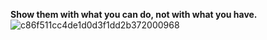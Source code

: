
<b> Show them with what you can do, not with what you have. </b>
![c86f511cc4de1d0d3f1dd2b372000968](https://user-images.githubusercontent.com/44605554/171388943-8b616059-b8f4-4124-977b-f5337f0976d9.jpeg)

<!-- 
[![GitHub](https://img.shields.io/badge/GitHub-%40lemokami-239a3b.svg)](https://github.com/lemokami)
[![Twitter](https://img.shields.io/badge/Twitter-%40lemokami-58a1f2.svg)](https://twitter.com/lemokami)
[![LinkedIn](https://img.shields.io/badge/Linked-in-0c66c3.svg)](https://www.linkedin.com/in/lemokami/)
[![Style](https://img.shields.io/badge/Dark%20Mode-111111.svg#gh-dark-mode-only)](https://github.com/settings/appearance#gh-dark-mode-only)
[![Style](https://img.shields.io/badge/Light%20Mode-efefef.svg#gh-light-mode-only)](https://github.com/settings/appearance#gh-light-mode-only)
 -->


